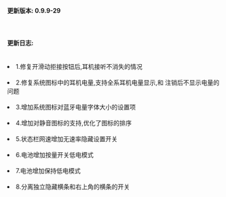 <h4>更新版本: 0.9.9-29</h4><br/>
<h4><b>更新日志:</b></h4><br/>
<li>1.修复开滑动拒接按钮后,耳机接听不消失的情况</li><br/>
<li>2.修复系统图标中的耳机电量,支持全系耳机电量显示,和 注销后不显示电量的问题</li><br/>
<li>3.增加系统图标对蓝牙电量字体大小的设置项</li><br/>
<li>4.增加对静音图标的支持,优化了图标的排序</li><br/>
<li>5.状态栏网速增加无速率隐藏设置开关</li><br/>
<li>6.电池增加按量开关低电模式</li><br/>
<li>7.电池增加保持低电模式</li><br/>
<li>8.分离独立隐藏横条和右上角的横条的开关</li><br/>
